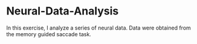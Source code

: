 # Neural-Data-Analysis
In this exercise, I  analyze a series of neural data. Data were obtained from the memory guided saccade task.
